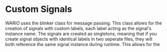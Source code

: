 # Custom Signals

WARIO uses the blinker class for message passing. This class allows for the creation of signals with custom labels, each label acting as the signal's instance name. The signals are created as singletons, meaning that if you create signal objects with identical labels in two seperate files, they will both reference the same signal instance during runtime. This allows for the 